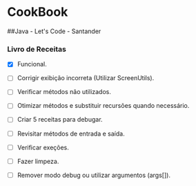 # CookBook

##Java - Let's Code - Santander
### Livro de Receitas

- [x] Funcional.
- [ ] Corrigir exibição incorreta (Utilizar ScreenUtils).
- [ ] Verificar métodos não utilizados.
- [ ] Otimizar métodos e substituir recursões quando necessário.
- [ ] Criar 5 receitas para debugar.
- [ ] Revisitar métodos de entrada e saída.
- [ ] Verificar exeções.
- [ ] Fazer limpeza.
- [ ] Remover modo debug ou utilizar argumentos (args[]).






